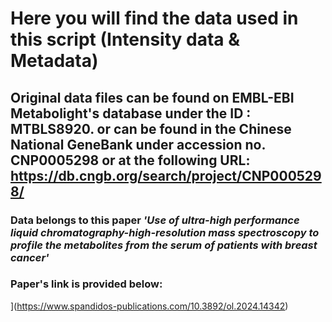 # Here you will find the data used in this script (Intensity data & Metadata)
## Original data files can be found on EMBL-EBI Metabolight's database under the ID : MTBLS8920. or can be found in the Chinese National GeneBank under accession no. CNP0005298 or at the following URL: https://db.cngb.org/search/project/CNP0005298/
###  Data belongs to this paper _'Use of ultra-high performance liquid chromatography-high-resolution mass spectroscopy to profile the metabolites from the serum of patients with breast cancer'_
### Paper's link is provided below:
](https://www.spandidos-publications.com/10.3892/ol.2024.14342)
